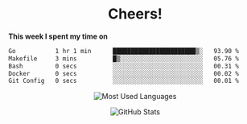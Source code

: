 <h1 align="center">Cheers!</h1>

**This week I spent my time on**
<!--START_SECTION:waka-->

```txt
Go           1 hr 1 min      ███████████████████████▒░   93.90 %
Makefile     3 mins          █▒░░░░░░░░░░░░░░░░░░░░░░░   05.76 %
Bash         0 secs          ░░░░░░░░░░░░░░░░░░░░░░░░░   00.31 %
Docker       0 secs          ░░░░░░░░░░░░░░░░░░░░░░░░░   00.02 %
Git Config   0 secs          ░░░░░░░░░░░░░░░░░░░░░░░░░   00.01 %
```

<!--END_SECTION:waka-->

<p align="center"><img src="https://github-readme-stats.vercel.app/api/top-langs/?username=thnkrn&layout=compact&hide=html&theme=tokyonight" alt="Most Used Languages" /></p>

<p align="center"><img src="https://github-readme-stats.vercel.app/api?username=thnkrn&show_icons=true&count_private=true&theme=tokyonight&show=reviews&hide_rank=false&rank_icon=github" alt="GitHub Stats" /></p>

<!-- <p align="center"><a href="https://wakatime.com"><img src="https://wakatime.com/share/@thnkrn/40092326-d1bd-471b-89da-9a7c63939402.png" /></p>
 -->
